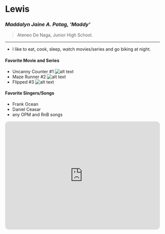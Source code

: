 # Lewis
### *Maddalyn Jaine A. Patag, 'Maddy'*
> Ateneo De Naga, Junior High School.
- - - 
-  I like to eat, cook, sleep, watch movies/series and go biking at night.
#### Favorite Movie and Series
- Uncanny Counter
  #1 ![alt text](https://i.pinimg.com/564x/6a/67/28/6a6728e99c4c03d60bf1d62873ee4c53.jpg)
- Maze Runner
    #2 ![alt text](https://i.pinimg.com/236x/a7/1e/42/a71e429d56cb991e24ac1a9602badd8e.jpg)
- Flipped
    #3 ![alt text](https://i.pinimg.com/236x/70/61/78/706178a8cd1decfe9f906ef1eb0f3cea.jpg)
#### Favorite Singers/Songs
- Frank Ocean
- Daniel Ceasar
- any OPM and RnB songs

<iframe style="border-radius:12px" src="https://open.spotify.com/embed/playlist/37i9dQZF1EIYHlfEDwnhiL?utm_source=generator" width="100%" height="352" frameBorder="0" allowfullscreen="" allow="autoplay; clipboard-write; encrypted-media; fullscreen; picture-in-picture" loading="lazy"></iframe>
